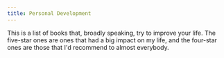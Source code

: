 ```yaml
---
title: Personal Development
---
```


This is a list of books that, broadly speaking, try to improve your life. The five-star ones are ones that had a big
impact on my life, and the four-star ones are those that I'd recommend to almost everybody.
